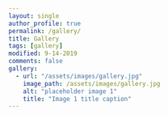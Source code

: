 ```yaml
---
layout: single
author_profile: true
permalink: /gallery/
title: Gallery
tags: [gallery]
modified: 9-14-2019
comments: false
gallery:
  - url: "/assets/images/gallery.jpg"
    image_path: /assets/images/gallery.jpg
    alt: "placeholder image 1"
    title: "Image 1 title caption"
---
```


